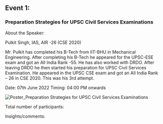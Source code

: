 ## Event 1:
### Preparation Strategies for UPSC Civil Services Examinations

About the Speaker:

Pulkit Singh, IAS, AIR -26 (CSE 2020)

Mr. Pulkit has completed his B-Tech from IIT-BHU in Mechanical Engineering. After completing his B-Tech he appeared for the UPSC-ESE exam and got an All India Rank -55. He has also worked with DRDO. After leaving DRDO he then started his preparation for UPSC Civil Services Examination. He appeared in the UPSC CSE exam and got an All India Rank – 26 in CSE 2020. This was his 3rd attempt.

Date: 07th June 2022
Timing: 04:00 PM onwards

![Poster_Preparation Strategies for UPSC Civil Services Examinations](https://drive.google.com/file/d/1hq555I1Sz_ALY3-MonrmZ0WfH-xLzj6e/view?usp=sharing)

Total number of participants:

Insights/comments:
